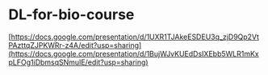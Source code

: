 # DL-for-bio-course
[https://docs.google.com/presentation/d/1UXR1TJAkeESDEU3q_zjD9Qp2VtPAzttqZJPKWRr-z4A/edit?usp=sharing](https://docs.google.com/presentation/d/1BujWJvKUEdDsIXEbb5WLR1mKxpLFOg1iDbmsqSNmuIE/edit?usp=sharing)

